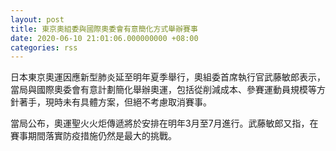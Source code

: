 ```yaml
---
layout: post
title: 東京奧組委與國際奧委會有意簡化方式舉辦賽事
date: 2020-06-10 21:01:06.000000000 +08:00
categories: rss
---
```


日本東京奧運因應新型肺炎延至明年夏季舉行，奧組委首席執行官武藤敏郎表示，當局與國際奧委會有意計劃簡化舉辦奧運，包括從削減成本、參賽運動員規模等方針著手，現時未有具體方案，但絕不考慮取消賽事。

當局公布，奧運聖火火炬傳遞將於安排在明年3月至7月進行。武藤敏郎又指，在賽事期間落實防疫措施仍然是最大的挑戰。
